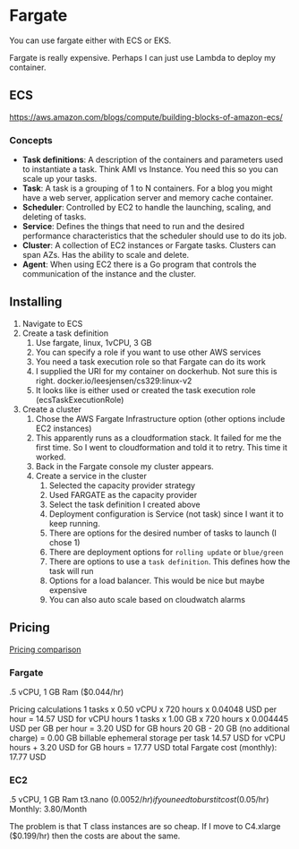# Fargate

You can use fargate either with ECS or EKS.

Fargate is really expensive. Perhaps I can just use Lambda to deploy my container.

## ECS

https://aws.amazon.com/blogs/compute/building-blocks-of-amazon-ecs/

### Concepts

- **Task definitions**: A description of the containers and parameters used to instantiate a task. Think AMI vs Instance. You need this so you can scale up your tasks.
- **Task**: A task is a grouping of 1 to N containers. For a blog you might have a web server, application server and memory cache container.
- **Scheduler**: Controlled by EC2 to handle the launching, scaling, and deleting of tasks.
- **Service**: Defines the things that need to run and the desired performance characteristics that the scheduler should use to do its job.
- **Cluster**: A collection of EC2 instances or Fargate tasks. Clusters can span AZs. Has the ability to scale and delete.
- **Agent**: When using EC2 there is a Go program that controls the communication of the instance and the cluster.

## Installing

1. Navigate to ECS
1. Create a task definition
   1. Use fargate, linux, 1vCPU, 3 GB
   1. You can specify a role if you want to use other AWS services
   1. You need a task execution role so that Fargate can do its work
   1. I supplied the URI for my container on dockerhub. Not sure this is right. docker.io/leesjensen/cs329:linux-v2
   1. It looks like is either used or created the task execution role (ecsTaskExecutionRole)
1. Create a cluster
   1. Chose the AWS Fargate Infrastructure option (other options include EC2 instances)
   1. This apparently runs as a cloudformation stack. It failed for me the first time. So I went to cloudformation and told it to retry. This time it worked.
   1. Back in the Fargate console my cluster appears.
   1. Create a service in the cluster
      1. Selected the capacity provider strategy
      1. Used FARGATE as the capacity provider
      1. Select the task definition I created above
      1. Deployment configuration is Service (not task) since I want it to keep running.
      1. There are options for the desired number of tasks to launch (I chose 1)
      1. There are deployment options for `rolling update` or `blue/green`
      1. There are options to use a `task definition`. This defines how the task will run
      1. Options for a load balancer. This would be nice but maybe expensive
      1. You can also auto scale based on cloudwatch alarms

## Pricing

[Pricing comparison](https://www.simform.com/blog/fargate-vs-ec2-pricing/)

### Fargate

.5 vCPU, 1 GB Ram
($0.044/hr)

Pricing calculations
1 tasks x 0.50 vCPU x 720 hours x 0.04048 USD per hour = 14.57 USD for vCPU hours
1 tasks x 1.00 GB x 720 hours x 0.004445 USD per GB per hour = 3.20 USD for GB hours
20 GB - 20 GB (no additional charge) = 0.00 GB billable ephemeral storage per task
14.57 USD for vCPU hours + 3.20 USD for GB hours = 17.77 USD total
Fargate cost (monthly): 17.77 USD

### EC2

.5 vCPU, 1 GB Ram
t3.nano ($0.0052/hr)
if you need to burst it cost ($0.05/hr)
Monthly: 3.80/Month

The problem is that T class instances are so cheap. If I move to C4.xlarge ($0.199/hr) then the costs are about the same.
